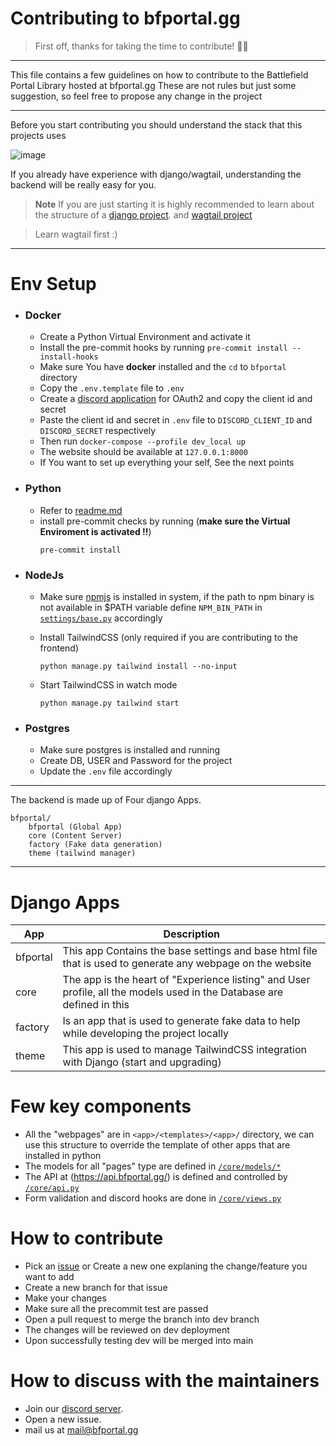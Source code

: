 # Contributing to bfportal.gg
> First off, thanks for taking the time to contribute! 🎉🎉

---

This file contains a few guidelines on how to contribute to the Battlefield Portal Library hosted at bfportal.gg
These are not rules but just some suggestion, so feel free to propose any change in the project

---

Before you start contributing you should understand the stack that this projects uses

![image](https://i.imgur.com/INghzbZ.png)

If you already have experience with django/wagtail, understanding the backend will be really easy for you.
> **Note**
> If you are just starting it is highly recommended to learn about the structure of a [django project](https://docs.djangoproject.com/en/4.1/intro/tutorial01/). and [wagtail project](https://docs.wagtail.org/en/stable/getting_started/tutorial.html)

> Learn wagtail first :)

----
# Env Setup
- ### Docker
  - Create a Python Virtual Environment and activate it
  - Install the pre-commit hooks by running `pre-commit install --install-hooks`
  - Make sure You have **docker** installed and the `cd` to `bfportal` directory
  - Copy the `.env.template` file to `.env`
  - Create a [discord application](https://discord.com/developers/applications) for OAuth2 and copy the client id and secret
  - Paste the client id and secret in `.env` file to `DISCORD_CLIENT_ID` and `DISCORD_SECRET` respectively
  - Then run `docker-compose --profile dev_local up`
  - The website should be available at `127.0.0.1:8000`
  - If You want to set up everything your self, See the next points


- ### Python
    -  Refer to [readme.md](/README.md#how-to-run-locally)
    -  install pre-commit checks by running (**make sure the Virtual Enviroment is activated !!**)
        ```
        pre-commit install
        ```

- ### NodeJs
    - Make sure [npmjs](https://docs.npmjs.com/downloading-and-installing-node-js-and-npm) is installed in system, if the path to npm binary is not available in $PATH variable define `NPM_BIN_PATH` in [`settings/base.py`](/bfportal/bfportal/settings/base.py#L75) accordingly
    - Install TailwindCSS (only required if you are contributing to the frontend)  

        ```
        python manage.py tailwind install --no-input
        ```

    - Start TailwindCSS in watch mode

        ```
        python manage.py tailwind start
        ```
- ### Postgres
    - Make sure postgres is installed and running
    - Create DB, USER and Password for the project
    - Update the `.env` file accordingly

----

The backend is made up of Four django Apps.

```
bfportal/
    bfportal (Global App)
    core (Content Server)
    factory (Fake data generation)
    theme (tailwind manager)
```
---
# Django Apps
|App|Description|
|----|----|
|bfportal|This app Contains the base settings and base html file that is used to generate any webpage on the website|
|core| The app is the heart of "Experience listing" and User profile, all the models used in the Database are defined in this|
|factory|Is an app that is used to generate fake data to help while developing the project locally|
|theme|This app is used to manage TailwindCSS integration with Django (start and upgrading)|

# Few key components
- All the "webpages" are in `<app>/<templates>/<app>/` directory, we can use this structure to override the template of other apps that are installed in python
- The models for all "pages" type are defined in [`/core/models/*`](/bfportal/core/models)
- The API at (https://api.bfportal.gg/) is defined and controlled by [`/core/api.py`](/bfportal/core/api.py)
- Form validation and discord hooks are done in [`/core/views.py`](/bfportal/core/views.py)

# How to contribute
- Pick an [issue](https://github.com/battlefield-portal-community/bfportal.gg/issues) or Create a new one explaning the change/feature you want to add
- Create a new branch for that issue
- Make your changes
- Make sure all the precommit test are passed
- Open a pull request to merge the branch into dev branch
- The changes will be reviewed on dev deployment
- Upon successfully testing dev will be merged into main

# How to discuss with the maintainers
- Join our [discord server](https://discord.bfportal.gg/).
- Open a new issue.
- mail us at mail@bfportal.gg
